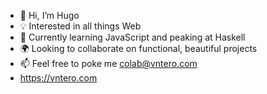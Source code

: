 - 👋 Hi, I’m Hugo
- 💡 Interested in all things Web
- 💎 Currently learning JavaScript and peaking at Haskell
- 🌍 Looking to collaborate on functional, beautiful projects
- 📫 Feel free to poke me colab@vntero.com
- https://vntero.com

<!---
vntero/vntero is a ✨ special ✨ repository because its `README.md` (this file) appears on your GitHub profile.
You can click the Preview link to take a look at your changes.
--->
